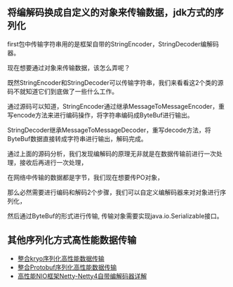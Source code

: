 ## 将编解码换成自定义的对象来传输数据，jdk方式的序列化

first包中传输字符串用的是框架自带的StringEncoder，StringDecoder编解码器。

现在想要通过对象来传输数据，该怎么弄呢？

既然StringEncoder和StringDecoder可以传输字符串，我们来看看这2个类的源码不就知道它们到底做了一些什么工作。

通过源码可以知道，StringEncoder通过继承MessageToMessageEncoder，重写encode方法来进行编码操作，将字符串编码成ByteBuf进行输出。

StringDecoder继承MessageToMessageDecoder，重写decode方法，将ByteBuf数据直接转成字符串进行输出，解码完成。

通过上面的源码分析，我们发现编解码的原理无非就是在数据传输前进行一次处理，接收后再进行一次处理，

在网络中传输的数据都是字节，我们现在想要传PO对象，

那么必然需要进行编码和解码2个步骤，我们可以自定义编解码器来对对象进行序列化，

然后通过ByteBuf的形式进行传输, 传输对象需要实现java.io.Serializable接口。

## 其他序列化方式高性能数据传输
- [整合kryo序列化高性能数据传输](http://cxytiandi.com/blog/detail/17436)
- [整合Protobuf序列化高性能数据传输](http://cxytiandi.com/blog/detail/17469)
- [高性能NIO框架Netty-Netty4自带编解码器详解](http://cxytiandi.com/blog/detail/17547)